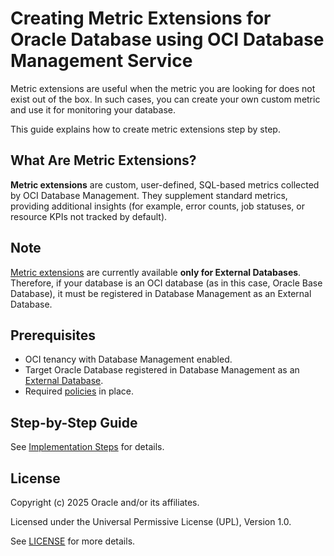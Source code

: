 # Creating Metric Extensions for Oracle Database using OCI Database Management Service

Metric extensions are useful when the metric you are looking for does not exist out of the box. In such cases, you can create your own custom metric and use it for monitoring your database.

This guide explains how to create metric extensions step by step.

## What Are Metric Extensions?

**Metric extensions** are custom, user-defined, SQL-based metrics collected by OCI Database Management. They supplement standard metrics, providing additional insights (for example, error counts, job statuses, or resource KPIs not tracked by default).

## Note
[Metric extensions](https://docs.oracle.com/en-us/iaas/database-management/doc/work-metric-extensions.html#DBMGM-GUID-6D5E80AA-ABA5-4FBA-A63F-106CEE39C3F7) are currently available **only for External Databases**. Therefore, if your database is an OCI database (as in this case, Oracle Base Database), it must be registered in Database Management as an External Database.

## Prerequisites

- OCI tenancy with Database Management enabled.
- Target Oracle Database registered in Database Management as an [External Database](https://docs.oracle.com/en-us/iaas/database-management/doc/external-database-related-prerequisite-tasks.html#DBMGM-GUID-84B74F18-F672-4DDC-8505-ACF249293D64).
- Required [policies](https://docs.oracle.com/en-us/iaas/database-management/doc/perform-general-oracle-cloud-infrastructure-prerequisite-tasks.html#DBMGM-GUID-DCC3067D-5123-468E-A938-D310CC685674) in place.

## Step-by-Step Guide

See [Implementation Steps](./create_metric_extension.md) for details.

## License

Copyright (c) 2025 Oracle and/or its affiliates.

Licensed under the Universal Permissive License (UPL), Version 1.0.

See [LICENSE](https://github.com/oracle-devrel/technology-engineering/blob/main/LICENSE) for more details.